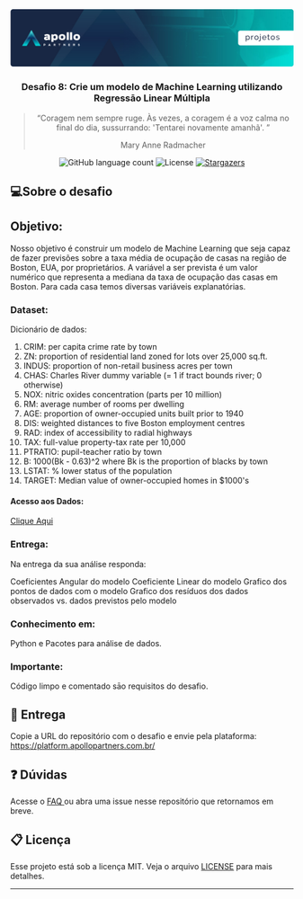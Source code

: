 <img alt="Header" src="/assets/header.jpeg" />
<h3 align="center">
  Desafio 8: Crie um modelo de Machine Learning utilizando Regressāo Linear Múltipla
</h3>

<blockquote align="center">
“Coragem nem sempre ruge. Às vezes, a coragem é a voz calma no final do dia, sussurrando: 'Tentarei novamente amanhã'. ”
  <p>Mary Anne Radmacher</p>
</blockquote>

<p align="center">  
  <img alt="GitHub language count" src="https://img.shields.io/github/languages/count/Apollo-Group/Projeto-01">

  <img alt="License" src="https://img.shields.io/badge/license-MIT-%2304D361">

  <a href="">
    <img alt="Stargazers" src="https://img.shields.io/github/stars/Apollo-Group/Projeto-02?style=social">
  </a>
</p>

## :computer:Sobre o desafio

## Objetivo:

Nosso objetivo é construir um modelo de Machine Learning que seja capaz de fazer previsões sobre a taxa média de ocupação de casas na região de Boston, EUA, por proprietários. A variável a ser prevista é um valor numérico que representa a mediana da taxa de ocupação das casas em Boston. Para cada casa temos diversas variáveis explanatórias. 
### Dataset:
Dicionário de dados:
1. CRIM: per capita crime rate by town 
2. ZN: proportion of residential land zoned for lots over 25,000 sq.ft. 
3. INDUS: proportion of non-retail business acres per town 
4. CHAS: Charles River dummy variable (= 1 if tract bounds river; 0 otherwise) 
5. NOX: nitric oxides concentration (parts per 10 million) 
6. RM: average number of rooms per dwelling 
7. AGE: proportion of owner-occupied units built prior to 1940 
8. DIS: weighted distances to five Boston employment centres 
9. RAD: index of accessibility to radial highways 
10. TAX: full-value property-tax rate per 10,000 
11. PTRATIO: pupil-teacher ratio by town 
12. B: 1000(Bk - 0.63)^2 where Bk is the proportion of blacks by town 
13. LSTAT: % lower status of the population 
14. TARGET: Median value of owner-occupied homes in $1000's

#### Acesso aos Dados:
<a href="https://archive.ics.uci.edu/ml/machine-learning-databases/housing/">Clique Aqui</a>


### Entrega:
Na entrega da sua análise responda:

Coeficientes Angular do modelo
Coeficiente Linear do modelo
Grafico dos pontos de dados com o modelo
Grafico dos resíduos dos dados observados vs. dados previstos pelo modelo

### Conhecimento em:

Python e Pacotes para análise de dados.

### Importante:

Código limpo e comentado sāo requisitos do desafio.


## :tada: Entrega

Copie a URL do repositório com o desafio e envie pela plataforma: https://platform.apollopartners.com.br/

## :question: Dúvidas

Acesse o <a href="https://github.com/Apollo-Group/Projeto-FAQ">
FAQ
</a> ou abra uma issue nesse repositório que retornamos em breve.

## :clipboard: Licença

Esse projeto está sob a licença MIT. Veja o arquivo [LICENSE](LICENSE) para mais detalhes.

---
